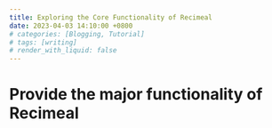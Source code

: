 ```yaml
---
title: Exploring the Core Functionality of Recimeal
date: 2023-04-03 14:10:00 +0800
# categories: [Blogging, Tutorial]
# tags: [writing]
# render_with_liquid: false
---
```


# Provide the major functionality of Recimeal